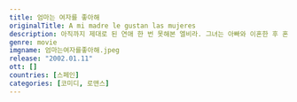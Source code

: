 ```yaml
---
title: 엄마는 여자를 좋아해
originalTitle: A mi madre le gustan las mujeres
description: 아직까지 제대로 된 연애 한 번 못해본 엘비라. 그녀는 아빠와 이혼한 후 혼자 사시는 엄마 소피아의 생일을 축하하기 위해 언니 히메나, 동생 솔과 함께 한자리에 모인다. 그때 상기된 얼굴로 사랑에 빠졌다는 엄마의 고백. 그런데 스무 살이나 어린 여자란다! 진정한 사랑을 확인하려면 이별을 시켜라?! 애써 아무렇지도 않은 듯 받아들이려고 하지만 내심 당황스러워하는 세 딸. 큰 딸 히메나는 혹시 엄마의 돈을 노린 꽃뱀이 아닐까 의심하고 철없는 막내 솔은 재미 반 호기심 반으로 엄마 애인을 꼬셔보자고 부추기는데 평소 존경하던 작가 미구엘을 만난 후 사랑을 느낀 둘째 딸 엘비라는 고민에 빠지기 시작한다. 정신과 의사 말에 따르면, 사랑의 취향도 유전될 수 있다는데, 그럼 혹시 자기도 남자가 짝이 아닌 게 아닐까 하는 의구심이 들었던 것. 결국 세 딸은 엄마와 애인을 헤어지게 하자는데 의기투합한다. 그러나 그들의 짖궂은 작전이 의도와는 전혀 다른 방향으로 흐르기 시작하는데...
genre: movie
imgname: 엄마는여자를좋아해.jpeg
release: "2002.01.11"
ott: []
countries: [스페인]
categories: [코미디, 로맨스]
---
```

